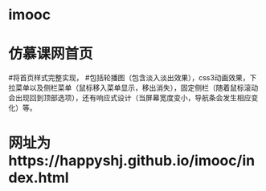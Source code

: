 # imooc
# 仿慕课网首页
#将首页样式完整实现，
#包括轮播图（包含淡入淡出效果），css3动画效果，下拉菜单以及侧栏菜单（鼠标移入菜单显示，移出消失），固定侧栏（随着鼠标滚动会出现回到顶部选项），还有响应式设计（当屏幕宽度变小，导航条会发生相应变化）等。
# 网址为https://happyshj.github.io/imooc/index.html
